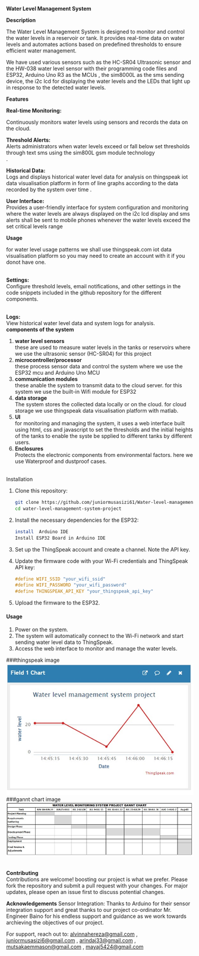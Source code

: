 **Water Level Management System**


**Description**

The Water Level Management System is designed to monitor and control the water levels in a reservoir or tank. It provides real-time data on water levels and automates actions based on predefined thresholds to ensure efficient water management.

We have used various sensors such as the HC-SR04 Ultrasonic sensor and the HW-038 water level sensor with their programming code files  and ESP32, Arduino Uno R3 as the MCUs , the sim8000L as the sms sending device, the i2c lcd for displaying the water levels and the LEDs that light up in response to the detected water levels. 

**Features**<br>

__Real-time Monitoring:<br>__

Continuously monitors water levels using sensors and records the data on the cloud.<br>

__Threshold Alerts:<br>__
Alerts administrators when water levels exceed or fall below set thresholds through text sms using the sim800L gsm module technology <br>.

__Historical Data:<br>__
Logs and displays historical water level data for analysis on thingspeak iot data visualisation platform in form of line graphs according to the data recorded by the system over time .<br>

__User Interface:<br>__
Provides a user-friendly interface for system configuration and monitoring where the water levels are always displayed on the i2c lcd display and sms alerts shall be sent to  mobile phones whenever the water levels exceed the set critical levels range 

**Usage**<br>

for water level usage patterns we shall use thingspeak.com iot data visualisation platform so you may need to create an account with it if you donot have one.

<br>**Settings:**<br> 
Configure threshold levels, email notifications, and other settings in the code snippets included in the github repository for the different components.

<br>**Logs:** <br>View historical water level data and system logs for analysis.
<br>
**components of the system**<br>
1. **water level sensors** <br>
these are used to measure water levels in the tanks or reservoirs where we use the ultrasonic sensor (HC-SR04) for this project <br>
2. **microcontroller/processor**<br>
these process sensor data and control the system where we use the ESP32 mcu and Arduino Uno MCU<br>
3. **communication modules**<br>
these anable the system to transmit data to the cloud server. for this system we use the built-in Wifi module for ESP32<br>
4. **data storage**<br>
   The system stores the collected data locally or on the cloud. for cloud storage we use thingspeak data visualisation platform with matlab.<br>
5. **UI**<br>
for monitoring and managing the system, it uses a web interface built using html, css and javascript to set the thresholds and the initial heights of the tanks to enable the syste be spplied to different tanks by different users.<br>
6. **Enclosures**<br>
Protects the electronic components from environmental factors. here we use Waterproof and dustproof cases.<br>
<br>
Installation

1. Clone this repository:
    ```bash
    git clone https://github.com/juniormusasizi61/Water-level-management-system-project.git
    cd water-level-management-system-project
    ```

2. Install the necessary dependencies for the ESP32:
    ```bash
    install  Arduino IDE
   Install ESP32 Board in Arduino IDE
    ```

3. Set up the ThingSpeak account and create a channel. Note the API key.

4. Update the firmware code with your Wi-Fi credentials and ThingSpeak API key:
    ```cpp
    #define WIFI_SSID "your_wifi_ssid"
    #define WIFI_PASSWORD "your_wifi_password"
    #define THINGSPEAK_API_KEY "your_thingspeak_api_key"
    ```

5. Upload the firmware to the ESP32.

#### Usage

1. Power on the system.
2. The system will automatically connect to the Wi-Fi network and start sending water level data to ThingSpeak.
3. Access the web interface to monitor and manage the water levels.

###thingspeak image 
![thingspeak data log](img/thingspeak.jpg)
###gannt chart image 
![gannt chart image ](<img/gannt chart.jpg>)
   
<br>**Contributing**<br>
Contributions are welcome! boosting our project is what we prefer. Please fork the repository and submit a pull request with your changes. For major updates, please open an issue first to discuss potential changes.


**Acknowledgements**
Sensor Integration: Thanks to Arduino for their sensor integration support and great thanks to our project co-ordinator Mr. Engineer Baino for his endless support and guidance as we work towards archieving the objectives of our project.

For support, reach out to: 
alvinnahereza@gmail.com ,  juniormusasizi6@gmail.com ,  arindaj33@gmail.com ,  mutsakaemmason@gmail.com ,  mayaj5424@gmail.com

